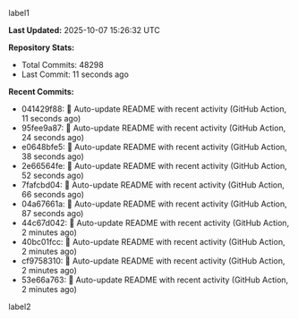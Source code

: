 
label1 
<!-- ACTIVITY_START -->
**Last Updated:** 2025-10-07 15:26:32 UTC

**Repository Stats:**
- Total Commits: 48298
- Last Commit: 11 seconds ago

**Recent Commits:**
- 041429f88: 🤖 Auto-update README with recent activity (GitHub Action, 11 seconds ago)
- 95fee9a87: 🤖 Auto-update README with recent activity (GitHub Action, 24 seconds ago)
- e0648bfe5: 🤖 Auto-update README with recent activity (GitHub Action, 38 seconds ago)
- 2e66564fe: 🤖 Auto-update README with recent activity (GitHub Action, 52 seconds ago)
- 7fafcbd04: 🤖 Auto-update README with recent activity (GitHub Action, 66 seconds ago)
- 04a67661a: 🤖 Auto-update README with recent activity (GitHub Action, 87 seconds ago)
- 44c67d042: 🤖 Auto-update README with recent activity (GitHub Action, 2 minutes ago)
- 40bc01fcc: 🤖 Auto-update README with recent activity (GitHub Action, 2 minutes ago)
- cf9758310: 🤖 Auto-update README with recent activity (GitHub Action, 2 minutes ago)
- 53e66a763: 🤖 Auto-update README with recent activity (GitHub Action, 2 minutes ago)
<!-- ACTIVITY_END -->

label2
